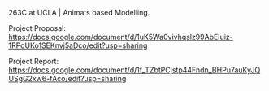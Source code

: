 263C at UCLA | Animats based Modelling.

Project Proposal: https://docs.google.com/document/d/1uK5Wa0vivhqslz99AbEIuiz-1RPoUKo1SEKnvj5aDco/edit?usp=sharing

Project Report: https://docs.google.com/document/d/1f_TZbtPCjstp44Fndn_BHPu7auKyJQUSgG2xw6-fAco/edit?usp=sharing